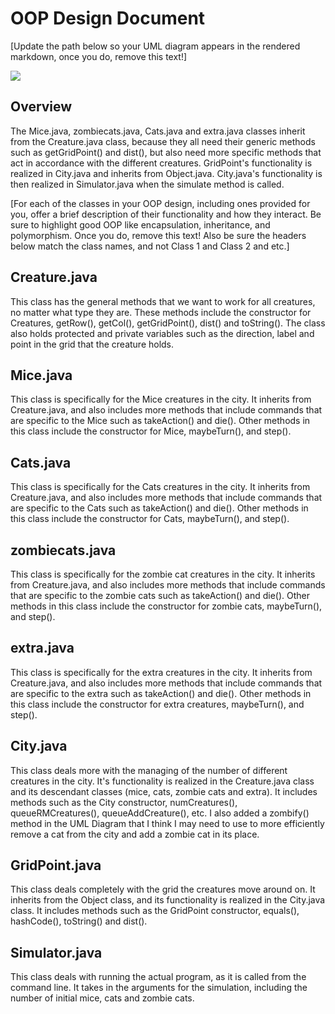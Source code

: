 # OOP Design Document

[Update the path below so your UML diagram appears in the rendered markdown, once you do, remove this text!]

![](https://github.com/cs2113-f21/project-2-josielibbon/blob/main/UML.png)

## Overview

The Mice.java, zombiecats.java, Cats.java and extra.java classes inherit from the Creature.java class, because they all need their generic methods such as getGridPoint() and dist(), but also need more specific methods that act in accordance with the different creatures. GridPoint's functionality is realized in City.java and inherits from Object.java. City.java's functionality is then realized in Simulator.java when the simulate method is called.

[For each of the classes in your OOP design, including ones provided
for you, offer a brief description of their functionality and how they
interact. Be sure to highlight good OOP like encapsulation,
inheritance, and polymorphism. Once you do, remove this text! Also be
sure the headers below match the class names, and not Class 1 and
Class 2 and etc.]

## Creature.java

This class has the general methods that we want to work for all creatures, no matter what type they are. These methods include the constructor for Creatures, getRow(), getCol(), getGridPoint(), dist() and toString(). The class also holds protected and private variables such as the direction, label and point in the grid that the creature holds.

## Mice.java

This class is specifically for the Mice creatures in the city. It inherits from Creature.java, and also includes more methods that include commands that are specific to the Mice such as takeAction() and die(). Other methods in this class include the constructor for Mice, maybeTurn(), and step().

## Cats.java

This class is specifically for the Cats creatures in the city. It inherits from Creature.java, and also includes more methods that include commands that are specific to the Cats such as takeAction() and die(). Other methods in this class include the constructor for Cats, maybeTurn(), and step().

## zombiecats.java

This class is specifically for the zombie cat creatures in the city. It inherits from Creature.java, and also includes more methods that include commands that are specific to the zombie cats such as takeAction() and die(). Other methods in this class include the constructor for zombie cats, maybeTurn(), and step().

## extra.java

This class is specifically for the extra creatures in the city. It inherits from Creature.java, and also includes more methods that include commands that are specific to the extra such as takeAction() and die(). Other methods in this class include the constructor for extra creatures, maybeTurn(), and step().

## City.java

This class deals more with the managing of the number of different creatures in the city. It's functionality is realized in the Creature.java class and its descendant classes (mice, cats, zombie cats and extra). It includes methods such as the City constructor, numCreatures(), queueRMCreatures(), queueAddCreature(), etc. I also added a zombify() method in the UML Diagram that I think I may need to use to more efficiently remove a cat from the city and add a zombie cat in its place.

## GridPoint.java

This class deals completely with the grid the creatures move around on. It inherits from the Object class, and its functionality is realized in the City.java class. It includes methods such as the GridPoint constructor, equals(), hashCode(), toString() and dist().

## Simulator.java

This class deals with running the actual program, as it is called from the command line. It takes in the arguments for the simulation, including the number of initial mice, cats and zombie cats.


